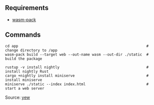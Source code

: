 ## Requirements

- [wasm-pack](https://github.com/rustwasm/wasm-pack)

## Commands

```
cd app                                                           # change directory to /app
wasm-pack build --target web --out-name wasm --out-dir ./static  # build the package

rustup -v install nightly                                        # install nightly Rust
cargo +nightly install miniserve                                 # install miniserve
miniserve ./static --index index.html                            # start a web server
```

Source: [yew](https://github.com/yewstack/yew)
